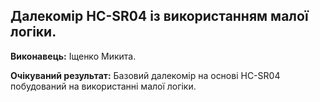 ## Далекомір HC-SR04 із використанням малої логіки.
**Виконавець:** Іщенко Микита.

**Очікуваний результат:** Базовий далекомір на основі HC-SR04 побудований на використанні малої логіки.
